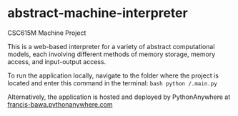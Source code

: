 # abstract-machine-interpreter
CSC615M Machine Project

This is a web-based interpreter for a variety of abstract computational models, each involving different methods of memory storage, memory access, and input-output access.

To run the application locally, navigate to the folder where the project is located and enter this command in the terminal: ```bash python /.main.py```

Alternatively, the application is hosted and deployed by PythonAnywhere at [francis-bawa.pythonanywhere.com](http://francis-bawa.pythonanywhere.com)
